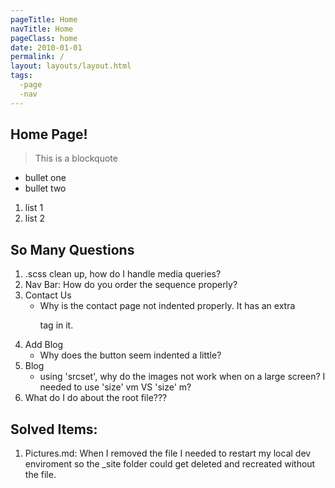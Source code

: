 ```yaml
---
pageTitle: Home
navTitle: Home
pageClass: home
date: 2010-01-01
permalink: /
layout: layouts/layout.html
tags:
  -page
  -nav
---
```


<!-- 'permalink: /' is what tells eleventy to render this file as the top level (index.html)  -->


## Home Page!
> This is a blockquote

- bullet one
- bullet two

1. list 1
1. list 2


## So Many Questions

1. .scss clean up, how do I handle media queries?
1. Nav Bar:  How do you order the sequence properly?
1. Contact Us
    - Why is the contact page not indented properly.  It has an extra <p> tag in it.
1. Add Blog
    - Why does the button seem indented a little?
1. Blog
    - using 'srcset', why do the images not work when on a large screen?  I needed to use 'size' vm VS 'size' m?
1. What do I do about the root file???



## Solved Items:

1. Pictures.md: When I removed the file I needed to restart my local dev enviroment so the _site folder could get deleted and recreated without the file.
<!-- [Home](/) -->


<!--
navTitle: Index
permalink: /

base-h1.html
base-layout.html
combined-Test-layout.html

---
layout: layout.html
pageTitle:  MyPageTitleHere
tags: 
  - page
  - nav
navTitle: NavTitle-Index
pageClass: classIndex
---





tags: [create collections name spaces] 
    Now it's a variable :)
    check out the nav section in _includes\layout.html

Note you can create your own variables their too, look at pictures.md

singleImage: /img/apples.png
images:
  - apples.png
  - apples-red.png
  - apples-group.png

    singleImage:  is a single image
    images is an array

pageClass: [Name]

This is how you create a class in the <body> where you can apply special css rules



*** _data  (Globally avialable)
    filename.json

    > so data will be available as filename.[data in json file]

    

-->

